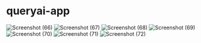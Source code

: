 # queryai-app
![Screenshot (66)](https://github.com/LLSlinsong/MobileApp_Queryai/blob/master/RESULT_IMAGE/Screenshot%20(66).png)
![Screenshot (67)](https://github.com/LLSlinsong/MobileApp_Queryai/blob/master/RESULT_IMAGE/Screenshot%20(67).png)
![Screenshot (68)](https://github.com/LLSlinsong/MobileApp_Queryai/blob/master/RESULT_IMAGE/Screenshot%20(68).png)
![Screenshot (69)](https://github.com/LLSlinsong/MobileApp_Queryai/blob/master/RESULT_IMAGE/Screenshot%20(69).png)
![Screenshot (70)](https://github.com/LLSlinsong/MobileApp_Queryai/blob/master/RESULT_IMAGE/Screenshot%20(70).png)
![Screenshot (71)](https://github.com/LLSlinsong/MobileApp_Queryai/blob/master/RESULT_IMAGE/Screenshot%20(71).png)
![Screenshot (72)](https://github.com/LLSlinsong/MobileApp_Queryai/blob/master/RESULT_IMAGE/Screenshot%20(72).png)
